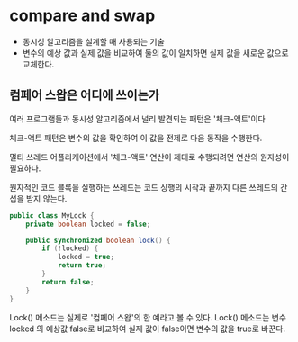 # compare and swap

- 동시성 알고리즘을 설계할 때 사용되는 기술
- 변수의 예상 값과 실제 값을 비교하여 둘의 값이 일치하면 실제 값을 새로운 값으로 교체한다.

## 컴페어 스왑은 어디에 쓰이는가

여러 프로그램들과 동시성 알고리즘에서 널리 발견되는 패턴은 '체크-액트'이다

체크-액트 패턴은 변수의 값을 확인하여 이 값을 전제로 다음 동작을 수행한다.

멀티 쓰레드 어플리케이션에서 '체크-액트' 연산이 제대로 수행되려면 연산의 원자성이 필요하다.

원자적인 코드 블록을 실행하는 쓰레드는 코드 싱행의 시작과 끝까지 다른 쓰레드의 간섭을 받지 않는다.

```java
public class MyLock {
    private boolean locked = false;

    public synchronized boolean lock() {
        if (!locked) {
            locked = true;
            return true;
        }
        return false;
    }
}
```

Lock() 메소드는 실제로 '컴페어 스왑'의 한 예라고 볼 수 있다. Lock() 메소드는 변수 locked 의 예상값 false로 비교하여 실제 값이 false이면 변수의 값을 true로 바꾼다.



